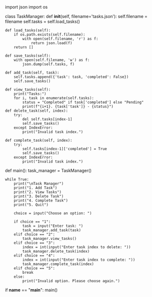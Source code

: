 import json
import os

class TaskManager:
    def __init__(self, filename='tasks.json'):
        self.filename = filename
        self.tasks = self.load_tasks()

    def load_tasks(self):
        if os.path.exists(self.filename):
            with open(self.filename, 'r') as f:
                return json.load(f)
        return []

    def save_tasks(self):
        with open(self.filename, 'w') as f:
            json.dump(self.tasks, f)

    def add_task(self, task):
        self.tasks.append({'task': task, 'completed': False})
        self.save_tasks()

    def view_tasks(self):
        print("Tasks:")
        for i, task in enumerate(self.tasks):
            status = "Completed" if task['completed'] else "Pending"
            print(f"{i+1}. {task['task']} - {status}")
    def delete_task(self, index):
        try:
            del self.tasks[index-1]
            self.save_tasks()
        except IndexError:
            print("Invalid task index.")

    def complete_task(self, index):
        try:
            self.tasks[index-1]['completed'] = True
            self.save_tasks()
        except IndexError:
            print("Invalid task index.")

def main():
    task_manager = TaskManager()

    while True:
        print("\nTask Manager")
        print("1. Add Task")
        print("2. View Tasks")
        print("3. Delete Task")
        print("4. Complete Task")
        print("5. Quit")

        choice = input("Choose an option: ")

        if choice == "1":
            task = input("Enter task: ")
            task_manager.add_task(task)
        elif choice == "2":
            task_manager.view_tasks()
        elif choice == "3":
            index = int(input("Enter task index to delete: "))
            task_manager.delete_task(index)
        elif choice == "4":
            index = int(input("Enter task index to complete: "))
            task_manager.complete_task(index)
        elif choice == "5":
            break
        else:
            print("Invalid option. Please choose again.")

if __name__ == "__main__":
    main()
